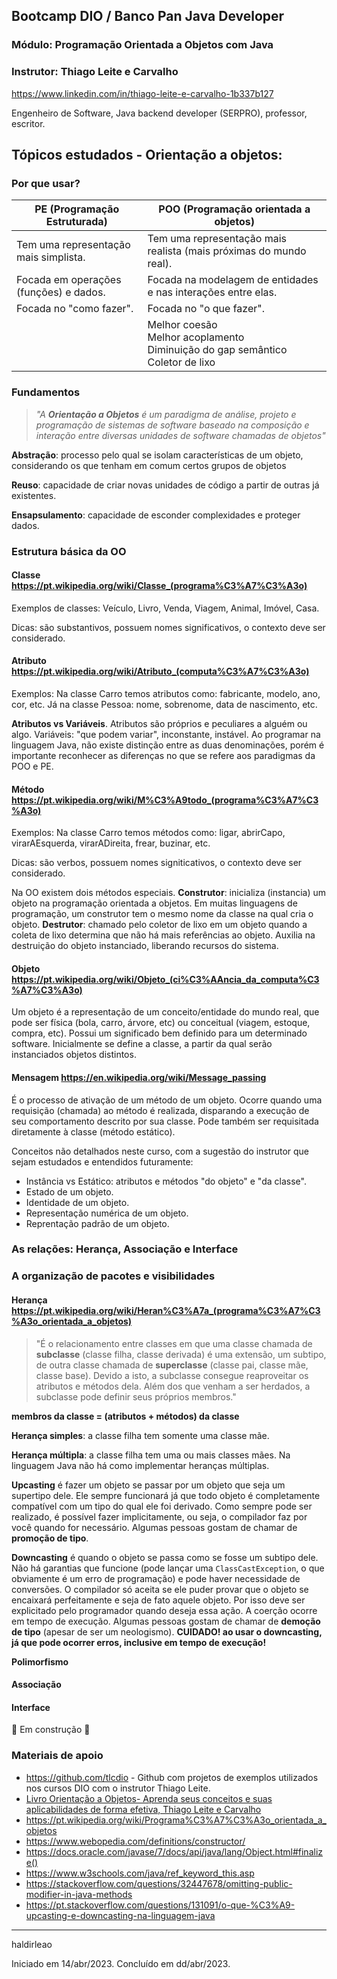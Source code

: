 ## Bootcamp DIO / Banco Pan Java Developer
### Módulo: Programação Orientada a Objetos com Java
### Instrutor: Thiago Leite e Carvalho
https://www.linkedin.com/in/thiago-leite-e-carvalho-1b337b127

Engenheiro de Software, Java backend developer (SERPRO), professor, escritor.

## Tópicos estudados - Orientação a objetos:
### Por que usar?
  
| PE (Programação Estruturada)           | POO (Programação orientada a objetos)                                                    |
|----------------------------------------|------------------------------------------------------------------------------------------|
| Tem uma representação mais simplista.  | Tem uma representação mais realista (mais próximas do mundo real).                       |
| Focada em operações (funções) e dados. | Focada na modelagem de entidades e nas interações entre elas.                            |
| Focada no "como fazer".                | Focada no "o que fazer".                                                                 |
|                                        | Melhor coesão<br/>Melhor acoplamento<br/>Diminuição do gap semântico<br/>Coletor de lixo |

### Fundamentos

>_"A **Orientação a Objetos** é um paradigma de análise, projeto e programação de sistemas de software baseado na composição e interação entre diversas unidades de software chamadas de objetos"_

**Abstração**: processo pelo qual se isolam características de um objeto, considerando os que tenham em comum certos grupos de objetos

**Reuso**: capacidade de criar novas unidades de código a partir de outras já existentes.

**Ensapsulamento**: capacidade de esconder complexidades e proteger dados.

### Estrutura básica da OO

#### **Classe** https://pt.wikipedia.org/wiki/Classe_(programa%C3%A7%C3%A3o)
  
  Exemplos de classes: Veículo, Livro, Venda, Viagem, Animal, Imóvel, Casa.
  
  Dicas: são substantivos, possuem nomes significativos, o contexto deve ser considerado.

  #### **Atributo** https://pt.wikipedia.org/wiki/Atributo_(computa%C3%A7%C3%A3o)
  
  Exemplos: Na  classe Carro temos atributos como: fabricante, modelo, ano, cor, etc. Já na classe Pessoa: nome, sobrenome, data de nascimento, etc.
  
  **Atributos vs Variáveis**. Atributos são próprios e peculiares a alguém ou algo. Variáveis: "que podem variar", inconstante, instável. Ao programar na linguagem Java, não existe distinção entre as duas denominações, porém é importante reconhecer as diferenças no que se refere aos paradigmas da POO e PE.

  #### **Método** https://pt.wikipedia.org/wiki/M%C3%A9todo_(programa%C3%A7%C3%A3o)
  
  Exemplos: Na classe Carro temos métodos como: ligar, abrirCapo, virarAEsquerda, virarADireita, frear, buzinar, etc.
  
  
  Dicas: são verbos, possuem nomes signiticativos, o contexto deve ser considerado.
  
  Na OO existem dois métodos especiais. **Construtor**: inicializa (instancia) um objeto na programação orientada a objetos. Em muitas linguagens de programação, um construtor tem o mesmo nome da classe na qual cria o objeto. **Destrutor**: chamado pelo coletor de lixo em um objeto quando a coleta de lixo determina que não há mais referências ao objeto. Auxilia na destruição do objeto instanciado, liberando recursos do sistema.
 
  #### **Objeto** https://pt.wikipedia.org/wiki/Objeto_(ci%C3%AAncia_da_computa%C3%A7%C3%A3o)
  
  Um objeto é a representação de um conceito/entidade do mundo real, que pode ser física (bola, carro, árvore, etc) ou conceitual (viagem, estoque, compra, etc). Possui um significado bem definido para um determinado software. Inicialmente se define a classe, a partir da qual serão instanciados objetos distintos.

  #### **Mensagem** https://en.wikipedia.org/wiki/Message_passing
  
  É o processo de ativação de um método de um objeto. Ocorre quando uma requisição (chamada) ao método é realizada, disparando a execução de seu comportamento descrito por sua classe. Pode também ser requisitada diretamente à classe (método estático).

  Conceitos não detalhados neste curso, com a sugestão do instrutor que sejam estudados e entendidos futuramente:
  - Instância vs Estático: atributos e métodos "do objeto" e "da classe".
  - Estado de um objeto.
  - Identidade de um objeto.
  - Representação numérica de um objeto.
  - Reprentação padrão de um objeto.
 
### As relações: Herança, Associação e Interface
### A organização de pacotes e visibilidades

#### Herança https://pt.wikipedia.org/wiki/Heran%C3%A7a_(programa%C3%A7%C3%A3o_orientada_a_objetos)

>"É o relacionamento entre classes em que uma classe chamada de **subclasse** (classe filha, classe derivada) é uma extensão, um subtipo, de outra classe chamada de **superclasse** (classe pai, classe mãe, classe base). Devido a isto, a subclasse consegue
reaproveitar os atributos e métodos dela. Além dos que 
venham a ser herdados, a subclasse pode definir
seus próprios membros."

**membros da classe = (atributos + métodos) da classe**

**Herança simples**: a classe filha tem somente uma classe mãe.

**Herança múltipla**: a classe filha tem uma ou mais classes mães. Na linguagem Java não há como implementar heranças múltiplas.

**Upcasting** é fazer um objeto se passar por um objeto que seja um supertipo dele. Ele sempre funcionará já que todo objeto é completamente compatível com um tipo do qual ele foi derivado. Como sempre pode ser realizado, é possível fazer implicitamente, ou seja, o compilador faz por você quando for necessário. Algumas pessoas gostam de chamar de **promoção de tipo**.

**Downcasting** é quando o objeto se passa como se fosse um subtipo dele. Não há garantias que funcione (pode lançar uma `ClassCastException`, o que obviamente é um erro de programação) e pode haver necessidade de conversões. O compilador só aceita se ele puder provar que o objeto se encaixará perfeitamente e seja de fato aquele objeto. Por isso deve ser explicitado pelo programador quando deseja essa ação. A coerção ocorre em tempo de execução. Algumas pessoas gostam de chamar de **demoção de tipo** (apesar de ser um neologismo). **CUIDADO! ao usar o downcasting, já que pode ocorrer erros, inclusive em tempo de execução!**

**Polimorfismo**

#### Associação


#### Interface

🚧 Em construção 🚧

### Materiais de apoio
- https://github.com/tlcdio - Github com projetos de exemplos utilizados nos cursos DIO com o instrutor Thiago Leite.
- [Livro Orientação a Objetos- Aprenda seus conceitos e suas aplicabilidades de forma efetiva, Thiago Leite e Carvalho](https://www.casadocodigo.com.br/products/livro-oo-conceitos)
- https://pt.wikipedia.org/wiki/Programa%C3%A7%C3%A3o_orientada_a_objetos
- https://www.webopedia.com/definitions/constructor/
- https://docs.oracle.com/javase/7/docs/api/java/lang/Object.html#finalize()
- https://www.w3schools.com/java/ref_keyword_this.asp
- https://stackoverflow.com/questions/32447678/omitting-public-modifier-in-java-methods
- https://pt.stackoverflow.com/questions/131091/o-que-%C3%A9-upcasting-e-downcasting-na-linguagem-java

---
haldirleao

Iniciado em 14/abr/2023. Concluído em dd/abr/2023.
